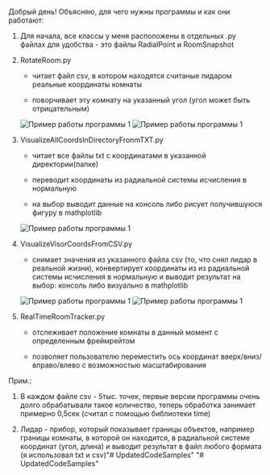 Добрый день!
Объясняю, для чего нужны программы и как они работают:

1. Для начала, все классы у меня расположены в отдельных .py файлах для удобства - это файлы RadialPoint и RoomSnapshot

2. RotateRoom.py
   
    - читает файл csv, в котором находятся считаные лидаром реальные координаты комнаты
   
    - поворчивает эту комнату на указанный угол (угол может быть отрицательным)
 
    ![Пример работы программы 1](https://github.com/novik1908/UpdatedCodeSamples/raw/master/image/primer2_1.png)
    ![Пример работы программы 1](https://github.com/novik1908/UpdatedCodeSamples/raw/master/image/primer2_2.png)
3. VisualizeAllCoordsInDirectoryFronmTXT.py

    - читает все файлы txt с координатами в указанной директории(папке)
   
    - переводит координаты из радиальной системы исчисления в нормальную
   
    - на выбор выводит данные на консоль либо рисует получившуюся фигуру в mathplotlib

    ![Пример работы программы 1](https://github.com/novik1908/UpdatedCodeSamples/raw/master/image/primer3.png)
4. VisualizeVisorCoordsFromCSV.py

    - снимает значения из указанного файла csv (то, что снял лидар в реальной жизни), конвертирует координаты из из радиальной системы исчисления в нормальную и выводит результат на выбор: консоль либо визуально в mathplotlib

    ![Пример работы программы 1](https://github.com/novik1908/UpdatedCodeSamples/raw/master/image/primer4_1.png)
    ![Пример работы программы 1](https://github.com/novik1908/UpdatedCodeSamples/raw/master/image/primer4_2.png)

5. RealTimeRoomTracker.py
    - отслеживает положение комнаты в данный момент с определенным фреймрейтом

    - позволяет пользователю переместить ось координат вверх/вниз/вправо/влево с возможностью масштабирования

 
Прим.: 
1. В каждом файле csv - 5тыс. точек, первые версии программы очень долго обрабатывали такое количество, теперь обработка занимает примерно 0,5сек (считал с помощью библиотеки time)

2. Лидар - прибор, который показывает границы объектов, например границы комнаты, в которой он находится, в радиальной системе координат (угол, длина) и выводит результат в файл любого формата (я использовал txt и csv)"# UpdatedCodeSamples" 
"# UpdatedCodeSamples" 
